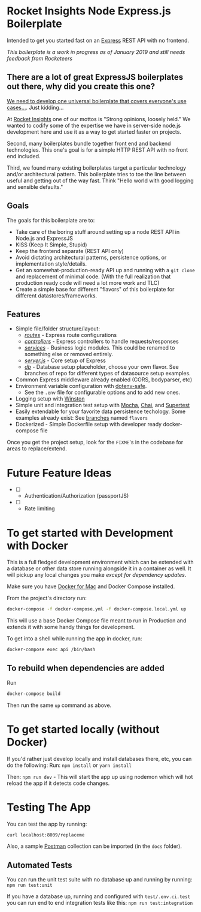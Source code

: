 # Rocket Insights Node Express.js Boilerplate

Intended to get you started fast on an [Express](https://expressjs.com/)  REST API with no frontend.

*This boilerplate is a work in progress as of January 2019 and still needs feedback from Rocketeers*

## There are a lot of great ExpressJS boilerplates out there, why did you create this one?

[We need to develop one universal boilerplate that covers everyone's use cases...](https://xkcd.com/927/).  Just kidding...

At [Rocket Insights](https://rocketinsights.com/) one of our mottos is "Strong opinions, loosely held."  We wanted to codify some of the expertise we have in server-side node.js development here and use it as a way to get started faster on projects.

Second, many boilerplates bundle together front end and backend technologies. This one's goal is for a simple HTTP REST API with no front end included.

Third, we found many existing boilerplates target a particular technology and/or architectural pattern.  This boilerplate tries to toe the line between useful and getting out of the way fast.  Think "Hello world with good logging and sensible defaults."

## Goals

The goals for this boilerplate are to: 

- Take care of the boring stuff around setting up a node REST API in Node.js and ExpressJS
- KISS (Keep It Simple, Stupid)
- Keep the frontend separate (REST API only)
- Avoid dictating architectural patterns, persistence options, or implementation style/details.
- Get an somewhat-production-ready API up and running with a `git clone` and replacement of minimal code. (With the full realization that production ready code will need a lot more work and TLC)
- Create a simple base for different "flavors" of this boilerplate for different datastores/frameworks. 

## Features

* Simple file/folder structure/layout:
  * *[routes](src/routes)* - Express route configurations
  * *[controllers](src/controllers)* - Express controllers to handle requests/responses
  * *[services](src/services)* - Business logic modules.  This could be renamed to something else or removed entirely.
  * *[server.js](src/server.js)* - Core setup of Express
  * *[db](src/db)* - Database setup placeholder, choose your own flavor.  See branches of repo for different types of datasource setup examples.
* Common Express middleware already enabled (CORS, bodyparser, etc)
* Environment variable configuration with [dotenv-safe](https://www.npmjs.com/package/dotenv-safe). 
  * See the `.env` file for configurable options and to add new ones.
* Logging setup with [Winston](https://github.com/winstonjs/winston)
* Simple unit and integration test setup with [Mocha](https://mochajs.org/),
    [Chai](https://www.chaijs.com/), and
    [Supertest](https://github.com/visionmedia/supertest)
* Easily extendable for your favorite data persistence techology.  Some examples already exist: See [branches](../../branches) named `flavors`
* Dockerized - Simple Dockerfile setup with developer ready docker-compose file

Once you get the project setup, look for the `FIXME`'s in the codebase for areas to replace/extend.

# Future Feature Ideas 

- [ ] - Authentication/Authorization (passportJS)
- [ ] - Rate limiting

# To get started with Development with Docker

This is a full fledged development environment which can be extended with a database or other data store running alongside it in a container as well.  It will pickup any local changes you make *except for dependency updates*.

Make sure you have [Docker for Mac](https://docs.docker.com/docker-for-mac/) and Docker Compose installed.

From the project's directory run:

```bash
docker-compose -f docker-compose.yml -f docker-compose.local.yml up
```

This will use a base Docker Compose file meant to run in Production and extends it with some handy things for development.

To get into a shell while running the app in docker, run:

```bash
docker-compose exec api /bin/bash
````

## To rebuild when dependencies are added

Run
```bash
docker-compose build
```

Then run the same `up` command as above.

# To get started locally (without Docker)

If you'd rather just develop locally and install databases there, etc, you can do the following:
Run:
`npm install` or `yarn install`

Then:
`npm run dev` - This will start the app up using nodemon which will hot reload the app if it detects code changes.

# Testing The App

You can test the app by running:
```bash
curl localhost:8009/replaceme
```

Also, a sample [Postman](https://www.getpostman.com/) collection can be imported 
(in the `docs` folder).

## Automated Tests

You can run the unit test suite with no database up and running by running: 
`npm run test:unit`

If you have a database up, running and configured with `test/.env.ci.test` you can run 
end to end integration tests like this: 
`npm run test:integration`
